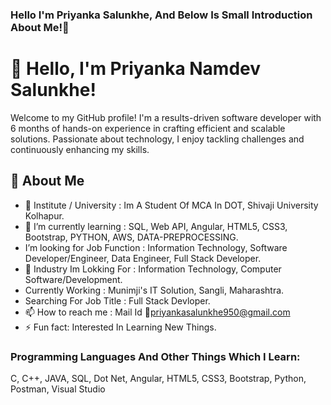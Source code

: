 ### Hello I'm Priyanka Salunkhe, And Below Is Small Introduction About Me!👋
# 👋 Hello, I'm Priyanka Namdev Salunkhe!

Welcome to my GitHub profile! I'm a results-driven software developer with 6 months of hands-on experience in crafting efficient and scalable solutions. Passionate about technology, I enjoy tackling challenges and continuously enhancing my skills.

## 🚀 About Me
- 🔭 Institute / University : Im A Student Of MCA In DOT, Shivaji University Kolhapur.
- 🌱 I’m currently learning : SQL, Web API, Angular, HTML5, CSS3, Bootstrap, PYTHON, AWS, DATA-PREPROCESSING.
- I’m looking for Job Function : Information Technology, Software Developer/Engineer, Data Engineer, Full Stack Developer.
- 💬 Industry Im Lokking For : Information Technology, Computer Software/Development.
- Currently Working : Munimji's IT Solution, Sangli, Maharashtra.
- Searching For Job Title : Full Stack Devloper.
- 📫 How to reach me : Mail Id 📧priyankasalunkhe950@gmail.com
- ⚡ Fun fact:  Interested In Learning New Things.


 ### Programming Languages And Other Things Which I Learn:

C, C++, JAVA, SQL, Dot Net, Angular, HTML5, CSS3, Bootstrap, Python, Postman, Visual Studio
